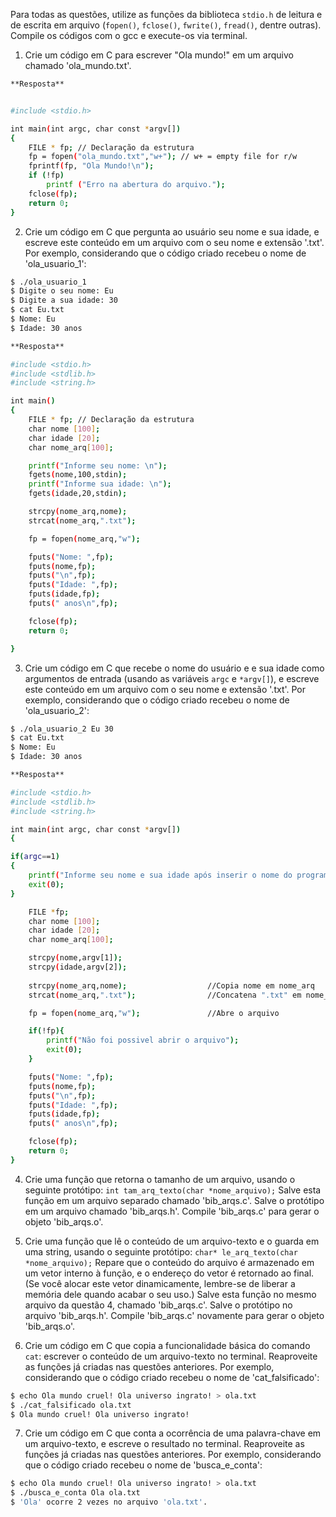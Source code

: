 Para todas as questões, utilize as funções da biblioteca `stdio.h` de leitura e de escrita em arquivo (`fopen()`, `fclose()`, `fwrite()`, `fread()`, dentre outras). Compile os códigos com o gcc e execute-os via terminal.

1. Crie um código em C para escrever "Ola mundo!" em um arquivo chamado 'ola_mundo.txt'.

```bash
**Resposta**


#include <stdio.h>

int main(int argc, char const *argv[])
{
	FILE * fp; // Declaração da estrutura
	fp = fopen("ola_mundo.txt","w+"); // w+ = empty file for r/w
	fprintf(fp, "Ola Mundo!\n");
	if (!fp)
        printf ("Erro na abertura do arquivo.");
	fclose(fp);
	return 0;
}
```

2. Crie um código em C que pergunta ao usuário seu nome e sua idade, e escreve este conteúdo em um arquivo com o seu nome e extensão '.txt'. Por exemplo, considerando que o código criado recebeu o nome de 'ola_usuario_1':

```bash
$ ./ola_usuario_1
$ Digite o seu nome: Eu
$ Digite a sua idade: 30
$ cat Eu.txt
$ Nome: Eu
$ Idade: 30 anos
```

```bash
**Resposta**

#include <stdio.h>
#include <stdlib.h>
#include <string.h>

int main()
{
	FILE * fp; // Declaração da estrutura
	char nome [100];
	char idade [20]; 
	char nome_arq[100];

	printf("Informe seu nome: \n");
	fgets(nome,100,stdin);
	printf("Informe sua idade: \n");
	fgets(idade,20,stdin);  

	strcpy(nome_arq,nome);
	strcat(nome_arq,".txt");

	fp = fopen(nome_arq,"w");

	fputs("Nome: ",fp);
	fputs(nome,fp);
	fputs("\n",fp);
	fputs("Idade: ",fp);
	fputs(idade,fp);
	fputs(" anos\n",fp);

	fclose(fp);
	return 0;

}

```

3. Crie um código em C que recebe o nome do usuário e e sua idade como argumentos de entrada (usando as variáveis `argc` e `*argv[]`), e escreve este conteúdo em um arquivo com o seu nome e extensão '.txt'. Por exemplo, considerando que o código criado recebeu o nome de 'ola_usuario_2':

```bash
$ ./ola_usuario_2 Eu 30
$ cat Eu.txt
$ Nome: Eu
$ Idade: 30 anos
```
```bash
**Resposta**

#include <stdio.h>
#include <stdlib.h>
#include <string.h>

int main(int argc, char const *argv[])
{

if(argc==1)
{
	printf("Informe seu nome e sua idade após inserir o nome do programa (Ex: ./questao3.out Fulano 22) \n");
	exit(0);
}

	FILE *fp;
	char nome [100];
	char idade [20]; 
	char nome_arq[100];

	strcpy(nome,argv[1]);
	strcpy(idade,argv[2]);
	
	strcpy(nome_arq,nome);					//Copia nome em nome_arq
	strcat(nome_arq,".txt");				//Concatena ".txt" em nome_arq

	fp = fopen(nome_arq,"w");				//Abre o arquivo 

	if(!fp){
		printf("Não foi possivel abrir o arquivo");
		exit(0);
	}

	fputs("Nome: ",fp);
	fputs(nome,fp);
	fputs("\n",fp);
	fputs("Idade: ",fp);
	fputs(idade,fp);
	fputs(" anos\n",fp);

	fclose(fp);
	return 0;
}

```

4. Crie uma função que retorna o tamanho de um arquivo, usando o seguinte protótipo: `int tam_arq_texto(char *nome_arquivo);` Salve esta função em um arquivo separado chamado 'bib_arqs.c'. Salve o protótipo em um arquivo chamado 'bib_arqs.h'. Compile 'bib_arqs.c' para gerar o objeto 'bib_arqs.o'.



5. Crie uma função que lê o conteúdo de um arquivo-texto e o guarda em uma string, usando o seguinte protótipo: `char* le_arq_texto(char *nome_arquivo);` Repare que o conteúdo do arquivo é armazenado em um vetor interno à função, e o endereço do vetor é retornado ao final. (Se você alocar este vetor dinamicamente, lembre-se de liberar a memória dele quando acabar o seu uso.) Salve esta função no mesmo arquivo da questão 4, chamado 'bib_arqs.c'. Salve o protótipo no arquivo 'bib_arqs.h'. Compile 'bib_arqs.c' novamente para gerar o objeto 'bib_arqs.o'.

6. Crie um código em C que copia a funcionalidade básica do comando `cat`: escrever o conteúdo de um arquivo-texto no terminal. Reaproveite as funções já criadas nas questões anteriores. Por exemplo, considerando que o código criado recebeu o nome de 'cat_falsificado':

```bash
$ echo Ola mundo cruel! Ola universo ingrato! > ola.txt
$ ./cat_falsificado ola.txt
$ Ola mundo cruel! Ola universo ingrato!
```

7. Crie um código em C que conta a ocorrência de uma palavra-chave em um arquivo-texto, e escreve o resultado no terminal. Reaproveite as funções já criadas nas questões anteriores. Por exemplo, considerando que o código criado recebeu o nome de 'busca_e_conta':

```bash
$ echo Ola mundo cruel! Ola universo ingrato! > ola.txt
$ ./busca_e_conta Ola ola.txt
$ 'Ola' ocorre 2 vezes no arquivo 'ola.txt'.
```
